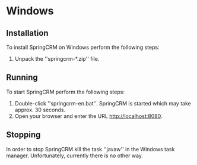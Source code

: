 # Windows

## Installation

To install SpringCRM on Windows perform the following steps:

1. Unpack the ''springcrm-*.zip'' file.


## Running

To start SpringCRM perform the following steps:

1. Double-click ''springcrm-en.bat''.  SpringCRM is started which may take
   approx. 30 seconds.
2. Open your browser and enter the URL
   [http://localhost:8080](http://localhost:8080).


## Stopping

In order to stop SpringCRM kill the task ''javaw'' in the Windows task manager.
Unfortunately, currently there is no other way.
